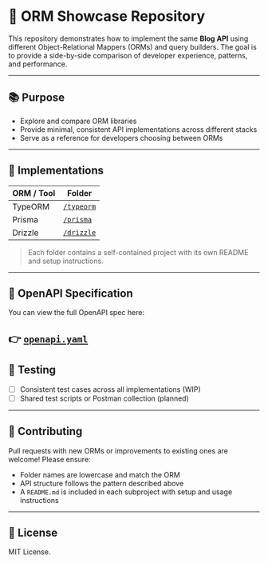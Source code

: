 # 🧰 ORM Showcase Repository

This repository demonstrates how to implement the same **Blog API** using different Object-Relational Mappers (ORMs) and query builders. The goal is to provide a side-by-side comparison of developer experience, patterns, and performance.

---

## 📚 Purpose

- Explore and compare ORM libraries
- Provide minimal, consistent API implementations across different stacks
- Serve as a reference for developers choosing between ORMs

---

## 🔗 Implementations

| ORM / Tool | Folder                  |
| ---------- | ----------------------- |
| TypeORM    | [`/typeorm`](./typeorm) |
| Prisma     | [`/prisma`](./prisma)   |
| Drizzle    | [`/drizzle`](./drizzle) |

> Each folder contains a self-contained project with its own README and setup instructions.

---

## 📘 OpenAPI Specification

You can view the full OpenAPI spec here:

## 👉 [`openapi.yaml`](./openapi.yaml)

## 🧪 Testing

- [ ] Consistent test cases across all implementations (WIP)
- [ ] Shared test scripts or Postman collection (planned)

---

## 📝 Contributing

Pull requests with new ORMs or improvements to existing ones are welcome! Please ensure:

- Folder names are lowercase and match the ORM
- API structure follows the pattern described above
- A `README.md` is included in each subproject with setup and usage instructions

---

## 📄 License

MIT License.
